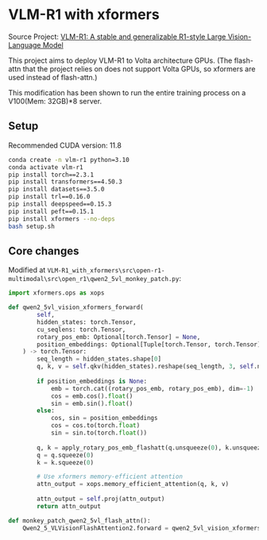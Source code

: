 # VLM-R1 with xformers

Source Project: [VLM-R1: A stable and generalizable R1-style Large Vision-Language Model](https://github.com/om-ai-lab/VLM-R1)

This project aims to deploy VLM-R1 to Volta architecture GPUs.
(The flash-attn that the project relies on does not support Volta GPUs, so xformers are used instead of flash-attn.)

This modification has been shown to run the entire training process on a V100(Mem: 32GB)*8 server.

## Setup

Recommended CUDA version: 11.8

```bash
conda create -n vlm-r1 python=3.10
conda activate vlm-r1
pip install torch==2.3.1
pip install transformers==4.50.3
pip install datasets==3.5.0
pip install trl==0.16.0
pip install deepspeed==0.15.3
pip install peft==0.15.1
pip install xformers --no-deps
bash setup.sh
```

## Core changes

Modified at `VLM-R1_with_xformers\src\open-r1-multimodal\src\open_r1\qwen2_5vl_monkey_patch.py`:

```python
import xformers.ops as xops

def qwen2_5vl_vision_xformers_forward(
        self,
        hidden_states: torch.Tensor,
        cu_seqlens: torch.Tensor,
        rotary_pos_emb: Optional[torch.Tensor] = None,
        position_embeddings: Optional[Tuple[torch.Tensor, torch.Tensor]] = None,
    ) -> torch.Tensor:
        seq_length = hidden_states.shape[0]
        q, k, v = self.qkv(hidden_states).reshape(seq_length, 3, self.num_heads, -1).permute(1, 0, 2, 3).unbind(0)
        
        if position_embeddings is None:
            emb = torch.cat((rotary_pos_emb, rotary_pos_emb), dim=-1)
            cos = emb.cos().float()
            sin = emb.sin().float()
        else:
            cos, sin = position_embeddings
            cos = cos.to(torch.float)
            sin = sin.to(torch.float())
        
        q, k = apply_rotary_pos_emb_flashatt(q.unsqueeze(0), k.unsqueeze(0), cos, sin)
        q = q.squeeze(0)
        k = k.squeeze(0)

        # Use xformers memory-efficient attention
        attn_output = xops.memory_efficient_attention(q, k, v)
        
        attn_output = self.proj(attn_output)
        return attn_output

def monkey_patch_qwen2_5vl_flash_attn():
    Qwen2_5_VLVisionFlashAttention2.forward = qwen2_5vl_vision_xformers_forward
```

